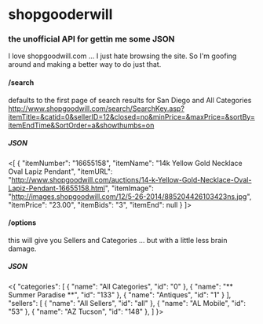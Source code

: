 # shopgooderwill
### the unofficial API for gettin me some JSON

I love shopgoodwill.com ... I just hate browsing the site. So I'm goofing around and making a better way to do just that.

#### /search

defaults to the first page of search results for San Diego and All Categories
http://www.shopgoodwill.com/search/SearchKey.asp?itemTitle=&catid=0&sellerID=12&closed=no&minPrice=&maxPrice=&sortBy=itemEndTime&SortOrder=a&showthumbs=on

##### JSON

<[
{ "itemNumber": "16655158",
  "itemName": "14k Yellow Gold Necklace Oval Lapiz Pendant",
  "itemURL": "http://www.shopgoodwill.com/auctions/14-k-Yellow-Gold-Necklace-Oval-Lapiz-Pendant-16655158.html",
  "itemImage": "http://images.shopgoodwill.com/12/5-26-2014/885204426103423ns.jpg",
  "itemPrice": "23.00",
  "itemBids": "3",
  "itemEnd": null
}
]>

#### /options

this will give you Sellers and Categories ... but with a little less brain damage.

##### JSON

<{
  "categories": [
    { "name": "All Categories", "id": "0" },
    { "name": "** Summer Paradise **", "id": "133" },
    { "name": "Antiques", "id": "1" }
  ],
  "sellers": [
    { "name": "All Sellers", "id": "all" },
    { "name": "AL Mobile", "id": "53" },
    { "name": "AZ Tucson", "id": "148" },
  ]
}>